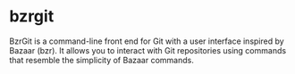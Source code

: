 # bzrgit
BzrGit is a command-line front end for Git with a user interface inspired by Bazaar (bzr). It allows you to interact with Git repositories using commands that resemble the simplicity of Bazaar commands.
